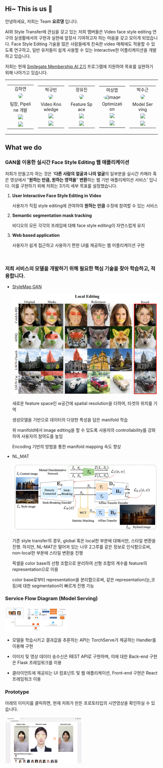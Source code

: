 ## Hi~ This is us 👋

안녕하세요, 저희는 Team **요르댕** 입니다.

AI와 Style Transfer에 관심을 갖고 있는 저희 멤버들은 Video face style editing 연구의 실생활에서의 구현과 실현에 앞장서 기여하고자 하는 마음을 갖고 모이게 되었습니다. Face Style Editing 기술을 많은 사람들에게 친숙한 video 매체에도 적용할 수 있도록 연구하고, 일반 유저들이 쉽게 사용할 수 있는 Interactive한 어플리케이션을 개발하고 있습니다.

저희는 현재 [Smilegate Membership AI 2기](https://careers.smilegate.com/student/membership) 프로그램에 지원하여 목표를 실현하기 위해 나아가고 있습니다.

<table align="center" width="788">
    <tbody>
        <tr>
            <td width="150" align="center">
                <table width="150" style="word-break:break-all; text-align: center;" >
                    <tbody>
                        <tr>
                            <td align="center">김하연</td>
                        </tr>
                        <tr>
                            <td>
                                <img style="width: 120px; border-radius: 50%;" src="https://github.com/Hayeon-kimm.png">
                            </td>
                        </tr>
                        <tr>
                            <td>팀장, Pipeline 개발</td>
                        </tr>
                        <tr>
                            <td >
                                <a href="mailto:rlagkdus705@unist.ac.kr">
                                    <img src="https://img.shields.io/badge/rlagkdus705-655ced?style=social&logo=microsoft-outlook"/>
                                </a>
                            </td>
                        </tr>
                        <tr>
                            <td>
                                <a href="https://github.com/Hayeon-kimm">
                                    <img src="http://img.shields.io/badge/Hayeon_kimm-655ced?style=social&logo=github"/>
                                </a>
                            </td>
                        </tr>
                    </tbody>
                </table>
            </td>
            <!--  -->
            <td width="150" align="center">
                <table width="150" style="word-break:break-all; text-align: center;" >
                    <tbody>
                        <tr>
                            <td align="center">박규빈</td>
                        </tr>
                        <tr>
                            <td>
                                <img style="width: 120px; border-radius: 50%;" src="https://github.com/deschanel11.png">
                            </td>
                        </tr>
                        <tr>
                            <td>Video Knowledge</td>
                        </tr>
                        <tr>
                            <td >
                                <a href="mailto:gyubin.park@unist.ac.kr">
                                    <img src="https://img.shields.io/badge/gyubin.park-655ced?style=social&logo=microsoft-outlook"/>
                                </a>
                            </td>
                        </tr>
                        <tr>
                            <td>
                                <a href="https://github.com/deschanel11">
                                    <img src="http://img.shields.io/badge/deschanel11-655ced?style=social&logo=github"/>
                                </a>
                            </td>
                        </tr>
                    </tbody>
                </table>
            </td>
            <!--  -->
            <td width="150" align="center">
                <table width="150" style="word-break:break-all; text-align: center;" >
                    <tbody>
                        <tr>
                            <td align="center">장유진</td>
                        </tr>
                        <tr>
                            <td>
                                <img style="width: 120px; border-radius: 50%;" src="https://github.com/hellog2n.png">
                            </td>
                        </tr>
                        <tr>
                            <td>Feature Space</td>
                        </tr>
                        <tr>
                            <td >
                                <a href="mailto:softjin@unist.ac.kr">
                                    <img src="https://img.shields.io/badge/softjin-655ced?style=social&logo=microsoft-outlook"/>
                                </a>
                            </td>
                        </tr>
                        <tr>
                            <td>
                                <a href="https://github.com/hellog2n">
                                    <img src="http://img.shields.io/badge/hellog2n-655ced?style=social&logo=github"/>
                                </a>
                            </td>
                        </tr>
                    </tbody>
                </table>
            </td>
            <!--  -->
            <td width="150" align="center">
                <table width="150" style="word-break:break-all; text-align: center;" >
                    <tbody>
                        <tr>
                            <td align="center">여상엽</td>
                        </tr>
                        <tr>
                            <td>
                                <img width="120" height="120" style="width: 120px; border-radius: 50%;" alt="image" src="https://user-images.githubusercontent.com/39655003/171341676-2389be34-8394-4e68-b793-b6b4c499ba08.png">
                            </td>
                        </tr>
                        <tr>
                            <td>Optimization</td>
                        </tr>
                        <tr>
                            <td >
                                <a href="mailto:sosick377@unist.ac.kr">
                                    <img src="https://img.shields.io/badge/sosick377-655ced?style=social&logo=microsoft-outlook"/>
                                </a>
                            </td>
                        </tr>
                        <tr>
                            <td>
                                <a href="https://github.com/Sang-Yeop-Yeo">
                                    <img src="http://img.shields.io/badge/Sang_Yeop_Yeo-655ced?style=social&logo=github"/>
                                </a>
                            </td>
                        </tr>
                    </tbody>
                </table>
            </td>
            <!--  -->
            <td width="150" align="center">
                <table width="150" style="word-break:break-all; text-align: center;" >
                    <tbody>
                        <tr>
                            <td align="center">박수근</td>
                        </tr>
                        <tr>
                            <td>
                                <img style="width: 120px; border-radius: 50%;" src="https://github.com/bwmelon97.png">
                            </td>
                        </tr>
                        <tr>
                            <td>Model Serving</td>
                        </tr>
                        <tr>
                            <td >
                                <a href="mailto:bwmelon97@unist.ac.kr">
                                    <img src="https://img.shields.io/badge/bwmelon97-655ced?style=social&logo=microsoft-outlook"/>
                                </a>
                            </td>
                        </tr>
                        <tr>
                            <td>
                                <a href="https://github.com/bwmelon97">
                                    <img src="http://img.shields.io/badge/bwmelon97-655ced?style=social&logo=github"/>
                                </a>
                            </td>
                        </tr>
                    </tbody>
                </table>
            </td>
        </tr>
    </tbody>
</table>



## What we do
### GAN을 이용한 실시간 Face Style Editing 웹 애플리케이션

저희가 만들고자 하는 것은 '**다른 사람의 얼굴과 나의 얼굴**의 일부분을 실시간 카메라 혹은 영상에서 "**원하는 만큼, 원하는 영역을**" **변환**하는 웹 기반 애플리케이션 서비스' 입니다. 이를 구현하기 위해 저희는 3가지 세부 목표를 설정했습니다.

1. **User Interactive Face Style Editing in Video**

   사용자가 직접 style editing에 관여하여 **원하는 만큼** 수정에 참여할 수 있는 서비스

2. **Semantic segmentation mask tracking**

   비디오의 모든 각각의 프레임에 대해 face style editing이 자연스럽게 유지

3. **Web based application**

   사용자가 쉽게 접근하고 사용하기 편한 UI를 제공하는 웹 어플리케이션 구현

<br>

### 저희 서비스의 모델을 개발하기 위해 필요한 핵심 기술을 찾아 학습하고, 적용합니다.

- [StyleMap GAN](https://github.com/naver-ai/StyleMapGAN)

  <img src="./profile/images/stylemapgan.png" alt="stylemapgan" style="zoom:75%;" />

  새로운 feature space인 w공간에 spatial resolution을 더하여, 타겟의 위치를 기억

  생성모델을 기반으로 데이터의 다양한 특성을 담은 manifold 학습

  위 manifold에서 image editing을 할 수 있도록 사용자의 controllability를 강화하여 사용자의 참여도를 높임

  Encoding 기반의 방법을 통한 manifold mapping 속도 향상

- NL_MAT

  <img src="./profile/images/nl_mat.png" alt="nl_mat" style="zoom:75%;" />

  기존 style transfer의 경우, global 혹은 local한 부분에 대해서만, 스타일 변환을 진행. 하지만, NL-MAT은 떨어져 있는 나무 2그루를 같은 정보로 인식함으로써, non-local한 부분에 스타일 변환을 진행

  픽셀을 color base의 선형 조합으로 분리하여 선형 조합의 계수를 feature의 representation으로 이용

  color base로부터 representation을 분리함으로써, 같은 representation(눈,코 등)에 대한 segmentation이 빠르게 진행 가능



### Service Flow Diagram (Model Serving)

<img src="./profile/images/Service_flow_diagram.png" alt="Service_flow_diagram" style="zoom:20%;" />

- 모델을 학습시키고 결과값을 추론하는 API는 TorchServe가 제공하는 Handler를 이용해 구현

- 이미지 및 영상 데이터 송수신은 REST API로 구현하며, 이에 대한 Back-end 구현은 Flask 프레임워크를 이용

- 클라이언트에 제공되는 UI 컴포넌트 및 웹 애플리케이션, Front-end 구현은 React 프레임워크 이용



### Prototype

아래의 이미지를 클릭하면, 현재 저희가 만든 프로토타입의 시연영상을 확인하실 수 있습니다.

<a href="https://drive.google.com/file/d/1Eh8T7FOwZn0k9_XB1RZlK93PYwij_HW-/view?usp=sharing">
<img src="./profile/images/prototype.png" alt="prototype" style="zoom:25%;" />
</a>
